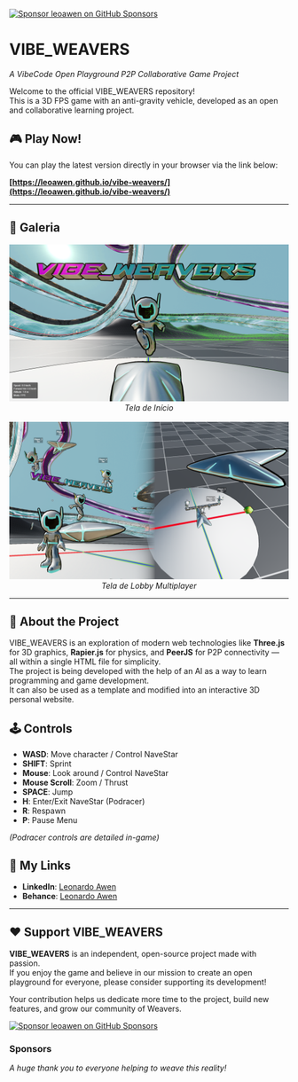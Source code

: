 [![Sponsor leoawen on GitHub Sponsors](https://img.shields.io/badge/Sponsor-💜-brightgreen?logo=github)](https://github.com/sponsors/leoawen)
# VIBE_WEAVERS 
*A VibeCode Open Playground P2P Collaborative Game Project*

Welcome to the official VIBE_WEAVERS repository!  
This is a 3D FPS game with an anti-gravity vehicle, developed as an open and collaborative learning project.

## 🎮 Play Now!

You can play the latest version directly in your browser via the link below:

**[https://leoawen.github.io/vibe-weavers/](https://leoawen.github.io/vibe-weavers/)**

---

## 📸 Galeria

<div align="center">
  <img src="https://raw.githubusercontent.com/leoawen/vibe-weavers/main/assets/images/vibe-weavers-splash-screen.png" width="700" alt="Tela de Início do VIBE_WEAVERS">
  <br/>
  <em>Tela de Início</em>
  <br/><br/>
  <img src="https://raw.githubusercontent.com/leoawen/vibe-weavers/main/assets/images/vibe-weavers-lobby-screen.png" width="700" alt="Tela de Lobby Multiplayer do VIBE_WEAVERS">
  <br/>
  <em>Tela de Lobby Multiplayer</em>
</div>

---

## 🚀 About the Project

VIBE_WEAVERS is an exploration of modern web technologies like **Three.js** for 3D graphics, **Rapier.js** for physics, and **PeerJS** for P2P connectivity — all within a single HTML file for simplicity.  
The project is being developed with the help of an AI as a way to learn programming and game development.  
It can also be used as a template and modified into an interactive 3D personal website.

## 🕹️ Controls

- **WASD**: Move character / Control NaveStar  
- **SHIFT**: Sprint  
- **Mouse**: Look around / Control NaveStar  
- **Mouse Scroll**: Zoom / Thrust  
- **SPACE**: Jump  
- **H**: Enter/Exit NaveStar (Podracer)  
- **R**: Respawn  
- **P**: Pause Menu  

*(Podracer controls are detailed in-game)*

## 🔗 My Links

- **LinkedIn**: [Leonardo Awen](https://www.linkedin.com/in/leonardoawen/)  
- **Behance**: [Leonardo Awen](https://www.behance.net/leonardoawen)

---
## ❤️ Support VIBE_WEAVERS

**VIBE_WEAVERS** is an independent, open-source project made with passion.  
If you enjoy the game and believe in our mission to create an open playground for everyone, please consider supporting its development!

Your contribution helps us dedicate more time to the project, build new features, and grow our community of Weavers.

[![Sponsor leoawen on GitHub Sponsors](https://img.shields.io/badge/Sponsor-💜-brightgreen?logo=github)](https://github.com/sponsors/leoawen)

### Sponsors

*A huge thank you to everyone helping to weave this reality!*

